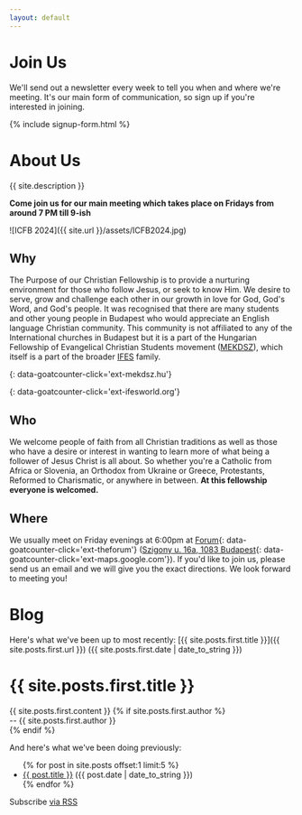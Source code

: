 ```yaml
---
layout: default
---
```


Join Us
=======

We'll send out a newsletter every week to tell you when and where we're
meeting.  It's our main form of communication, so sign up if you're
interested in joining.

{% include signup-form.html %}


About Us
========

{{ site.description }}

**Come join us for our main meeting which takes place on Fridays
from around 7 PM till 9-ish**

![ICFB 2024]({{ site.url }}/assets/ICFB2024.jpg)

Why
---
The Purpose of our Christian Fellowship is to provide a nurturing
environment for those who follow Jesus, or seek to know Him.  We desire
to serve, grow and challenge each other in our growth in love for God,
God's Word, and God's people.  It was recognised that there are many
students and other young people in Budapest who would appreciate an
English language Christian community.  This community is not affiliated
to any of the International churches in Budapest but it is a part of the
Hungarian Fellowship of Evangelical Christian Students movement
([MEKDSZ][MEKDSZ]), which itself is a part of the broader [IFES][IFES]
family.

[MEKDSZ]: http://mekdsz.hu
{: data-goatcounter-click='ext-mekdsz.hu'}

[IFES]: http://www.ifesworld.org
{: data-goatcounter-click='ext-ifesworld.org'}

Who
---
We welcome people of faith from all Christian traditions as well as
those who have a desire or interest in wanting to learn more of what
being a follower of Jesus Christ is all about.  So whether you're a
Catholic from Africa or Slovenia, an Orthodox from Ukraine or Greece,
Protestants, Reformed to Charismatic, or anywhere in between.
**At this fellowship everyone is welcomed.**

Where
-----
We usually meet on Friday evenings at 6:00pm at
[Forum](https://www.facebook.com/theForumBudapest){: data-goatcounter-click='ext-theforum'}
([Szigony u. 16a, 1083 Budapest](https://goo.gl/maps/PJnoKsb26z92){: data-goatcounter-click='ext-maps.google.com'}).
If you'd like to join us, please send us an email and we will give you
the exact directions.  We look forward to meeting you!

Blog
====

Here's what we've been up to most recently:
[{{ site.posts.first.title }}]({{ site.posts.first.url }})
({{ site.posts.first.date | date_to_string }})

<div class="blog-showcase">
	<h1>{{ site.posts.first.title }}</h1>
	{{ site.posts.first.content }}
	{% if site.posts.first.author %}
		<div class="author">-- {{ site.posts.first.author }}</div>
	{% endif %}
</div>

And here's what we've been doing previously:

<ul class="blog-list">
{% for post in site.posts offset:1 limit:5 %}
  <li><a href="{{ post.url }}">{{ post.title }}</a> ({{ post.date | date_to_string }})</li>
{% endfor %}
</ul>

<p class="rss-subscribe">Subscribe <a data-goatcounter-click="rss" href="{{ "/feed.xml" | prepend: site.baseurl }}">via RSS</a></p>
